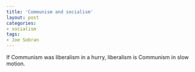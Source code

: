 ```yaml
---
title: 'Communism and socialism'
layout: post
categories:
- socialism
tags:
- Joe Sobran
---
```


If Communism was liberalism in a hurry, liberalism is Communism in slow motion.